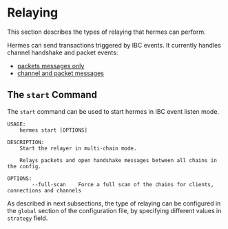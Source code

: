 # Relaying

This section describes the types of relaying that hermes can perform.

Hermes can send transactions triggered by IBC events. It currently handles
channel handshake and packet events:

*   [packets messages only](./packets.md#packet-relaying)
*   [channel and packet messages](./handshakes.md)

## The `start` Command

The `start` command can be used to start hermes in IBC event listen mode.

```shell
USAGE:
    hermes start [OPTIONS]

DESCRIPTION:
    Start the relayer in multi-chain mode.

    Relays packets and open handshake messages between all chains in the config.

OPTIONS:
        --full-scan    Force a full scan of the chains for clients, connections and channels
```

As described in next subsections, the type of relaying can be configured in the
`global` section of the configuration file, by specifying different values in
`strategy` field.
